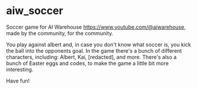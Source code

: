 # aiw_soccer
Soccer game for AI Warehouse https://www.youtube.com/@aiwarehouse, made by the community, for the community.

You play against albert and, in case you don't know what soccer is, you kick the ball into the opponents goal. In the game there's a bunch of different characters, including: Albert, Kai, [redacted], and more. There's also a bunch of Easter eggs and codes, to make the game a little bit more interesting. 

Have fun!
